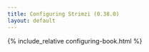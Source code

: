 ```yaml
---
title: Configuring Strimzi (0.38.0)
layout: default
---
```


{% include_relative configuring-book.html %}

